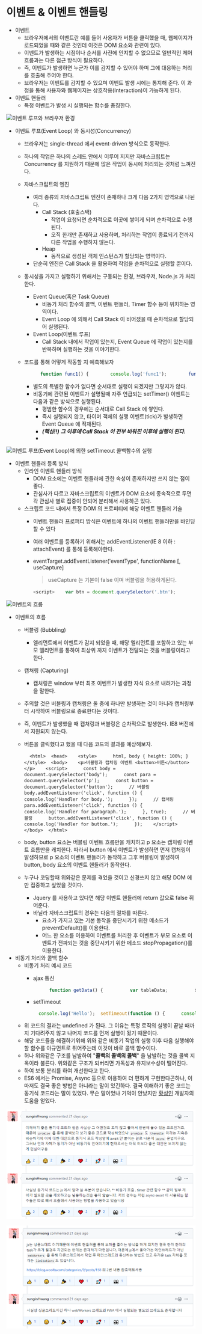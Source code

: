 # 이벤트 & 이벤트 핸들링



* 이벤트
  * 브라우저에서의 이벤트란 예를 들어 사용자가 버튼을 클릭했을 때, 웹페이지가 로드되었을 때와 같은 것인데 이것은 DOM 요소와 관련이 있다.
  * 이벤트가 발생하는 시점이나 순서를 사전에 인지할 수 없으므로 일반적인 제어 흐름과는 다른 접근 방식이 필요하다. 
  * 즉, 이벤트가 발생하면 누군가 이를 감지할 수 있어야 하며 그에 대응하는 처리를 호출해 주어야 한다.
  * 브라우저는 이벤트를 감지할 수 있으며 이벤트 발생 시에는 통지해 준다. 이 과정을 통해 사용자와 웹페이지는 상호작용\(Interaction\)이 가능하게 된다.
* 이벤트 핸들러
  * 특정 이벤트가 발생 시 실행되는 함수를 총칭한다.

![&#xC774;&#xBCA4;&#xD2B8; &#xB8E8;&#xD504;&#xC640; &#xBE0C;&#xB77C;&#xC6B0;&#xC800; &#xD658;&#xACBD;](https://user-images.githubusercontent.com/16012504/65396587-a6a9bd00-dde2-11e9-9c70-74b866241dad.png)

* 이벤트 루프\(Event Loop\) 와 동시성\(Concurrency\)
  * 브라우저는 single-thread 에서 event-driven 방식으로 동작한다.
  * 하나의 작업은 하나의 스레드 안에서 이루어 지지만 자바스크립트는 Concurrency 를 지원하기 때문에 많은 작업이 동시에 처리되는 것처럼 느껴진다.
  * 자바스크립트의 엔진
    * 여러 종류의 자바스크립트 엔진이 존재하나 크게 다음 2가지 영역으로 나뉜다.
      * Call Stack \(호출스택\)
        * 작업이 요청되면 순차적으로 이곳에 쌓이게 되며 순차적으로 수행된다.
        * 오직 한개만 존재하고 사용하며, 처리하는 작업이 종료되기 전까지 다른 작업을 수행하지 않는다.
      * Heap
        * 동적으로 생성된 객체 인스턴스가 할당되는 영역이다.
    * 단순히 엔진은 Call Stack 을 활용하여 작업을 순차적으로 실행할 뿐이다.
  * 동시성을 가지고 실행하기 위해서는 구동되는 환경, 브라우저, Node.js 가 처리한다.
    * Event Queue\(혹은 Task Queue\)
      * 비동기 처리 함수의 콜백, 이벤트 핸들러, Timer 함수 등이 위치하는 영역이다.
      * Event Loop 에 의해서 Call Stack 이 비어졌을 때 순차적으로 할당되어 실행된다.
    * Event Loop\(이벤트 루프\)
      * Call Stack 내에서 작업이 있는지, Event Queue 에 작업이 있는지를 반복하며 실행하는 것을 이야기한다.             
  * 코드를 통해 어떻게 작동할 지 예측해보자

    ```javascript
          function func1() {        console.log('func1');        func2();      }      function func2() {        setTimeout(function () {          console.log('func2');        }, 0);        func3();      }      function func3() {        console.log('func3');      }      func1();
    ```

    * 별도의 특별한 함수가 없다면 순서대로 실행이 되겠지만 그렇지가 않다.
    * 비동기에 관련된 이벤트가 설명될때 자주 언급되는 setTimer\(\) 이벤트는 다음과 같은 방식으로 실행된다.
      * 평범한 함수의 경우에는 순서대로 Call Stack 에 쌓인다.
      * 즉시 실행되지 않고, 타이머 객체의 실행 이벤트\(tick\)가 발생하면 Event Queue 에 적재된다.
      * _**\(핵심!!\) 그 이후에 Call Stack 이 전부 비워진 이후에 실행이 된다.**_
      * 

![&#xC774;&#xBCA4;&#xD2B8; &#xB8E8;&#xD504;\(Event Loop\)&#xC5D0; &#xC758;&#xD55C; setTimeout &#xCF5C;&#xBC31;&#xD568;&#xC218;&#xC758; &#xC2E4;&#xD589;](https://user-images.githubusercontent.com/16012504/65396616-086a2700-dde3-11e9-8ea5-e0674aedffb3.gif)

* 이벤트 핸들러 등록 방식
  * 인라인 이벤트 핸들러 방식 
    * DOM 요소에는 이벤트 핸들러에 관한 속성이 존재하지만 쓰지 않는 점이 좋다.
    * 관심사가 다르고 자바스크립트의 이벤트가 DOM 요소에 종속적으로 두면 각 관심사 별로 집중이 안되어 분리해서 사용하곤 있다.
  * 스크립트 코드 내에서 특정 DOM 의 프로퍼티에 해당 이벤트 핸들러 기술
    * 이벤트 핸들러 프로퍼티 방식은 이벤트에 하나의 이벤트 핸들러만을 바인딩할 수 있다
    * 여러 이벤트를 등록하기 위해서는 addEventListener\(IE 8 이하 : attachEvent\) 를 통해 등록해야한다.
    * eventTarget.addEventListener\('eventType', functionName \[, useCapture\]

      > useCapture 는 기본이 false 이며 버블링을 허용하게된다.



      ```javascript
      <script>    var btn = document.querySelector('.btn');                btn.onclick = function () {      alert('나는 아래 함수로 재선언 되기 때문에 등록이 안되');    };    // 두번째 바인딩된 이벤트 핸들러    btn.onclick = function () {      alert('윗놈의 자리를 내가 차지했다.');    };    btn.addEventListener('click', function () {      alert('아우 먼저');    });                btn.addEventListener('click', function () {      alert('형님 먼저');    });</script> 
      ```



![&#xC774;&#xBCA4;&#xD2B8;&#xC758; &#xD750;&#xB984;](https://user-images.githubusercontent.com/16012504/65396651-6991fa80-dde3-11e9-9b88-2d6f80c60cae.png)

* 이벤트의 흐름
  * 버블링 \(Bubbling\)
    * 엘리먼트에서 이벤트가 감지 되었을 때, 해당 엘리먼트를 포함하고 있는 부모 엘리먼트를 통하여 최상위 까지 이벤트가 전달되는 것을 버블링이라고 한다.
  * 캡쳐링 \(Capturing\)
    * 캡처링은 window 부터 최초 이벤트가 발생한 자식 요소로 내려가는 과정을 말한다.
  * 주의할 것은 버블링과 캡처링은 둘 중에 하나만 발생하는 것이 아니라 캡처링부터 시작하여 버블링으로 종료한다는 것이다. 
  * 즉, 이벤트가 발생했을 때 캡처링과 버블링은 순차적으로 발생한다. IE8 버전에서 지원되지 않는다.
  * 버튼을 클릭했다고 했을 때 다음 코드의 결과를 예상해보자.

    ```markup
      <html>  <head>    <style>      html, body { height: 100%; }    </style>  <body>    <p>버블링과 캡처링 이벤트 <button>버튼</button></p>    <script>      const body = document.querySelector('body');      const para = document.querySelector('p');      const button = document.querySelector('button');      // 버블링      body.addEventListener('click', function () {        console.log('Handler for body.');      });      // 캡처링      para.addEventListener('click', function () {        console.log('Handler for paragraph.');      }, true);      // 버블링      button.addEventListener('click', function () {        console.log('Handler for button.');      });    </script>  </body>  </html>
    ```

  * body, button 요소는 버블링 이벤트 흐름만을 캐치하고 p 요소는 캡처링 이벤트 흐름만을 캐치한다. 따라서 button 에서 이벤트가 발생하면 먼저 캡처링이 발생하므로 p 요소의 이벤트 핸들러가 동작하고 그후 버블링이 발생하여 button, body 요소의 이벤트 핸들러가 동작한다.
  * 누구나 코딩할때 위와같은 문제를 겪었을 것이고 신경쓰지 않고 해당 DOM 에만 집중하고 싶었을 것이다.
    * Jquery 를 사용하고 있다면 해당 이벤트 핸들러에 return 값으로 false  쥐어준다.
    * 바닐라 자바스크립트의 경우는 다음의 절차를 따른다.
      * 요소가 가지고 있는 기본 동작을 중단시키기 위한 메소드가 preventDefault\(\)를 이용한다.
      * 어느 한 요소를 이용하여 이벤트를 처리한 후 이벤트가 부모 요소로 이벤트가 전파되는 것을 중단시키기 위한 메소드 stopPropagation\(\)를 이용한다.
* 비동기 처리와 콜백 함수
  * 비동기 처리 예시 코드
    * ajax 통신

      ```javascript
            function getData() {          var tableData;          $.get('https://domain.com/products/1', function (response) {              tableData = response;          });          return tableData;      }                  console.log(getData());
      ```

    * setTimeout

      ```javascript
        console.log('Hello');  setTimeout(function () {      console.log('Bye');  }, 3000);  console.log('Hello Again');
      ```
  * 위 코드의 결과는 undefined 가 된다. 그 이유는 특정 로직의 실행이 끝날 때까지 기다려주지 않고 나머지 코드를 먼저 실행이 됬기 때문이다.
  * 해당 코드들을 해결하기위해 위와 같은 비동기 작업의 실행 이후 다음 실행해야 할 함수를 아규먼트로 쥐어주는데 이것이 바로 콜백 함수이다.
  * 허나 위와같은 구조를 남발하여 "**콜백의 콜백의 콜백**" 을 남발하는 것을 콜백 지옥이라 불른다. 위와같은 구조가 되버리면 가독성과 유지보수성이 떨어진다.
  * 하여 보통 분리를 하여 개선한다고 한다.
  * ES6 에서는 Promise, Async 등으로 이용하여 더 편하게 구현한다곤하나, 이 마저도 결국 좋은 방법은 아니라는 말이 있긴하다. 결국 이해하기 좋은 코드는 동기식 코드라는 말이 있었다. 무슨 말이었나 기억이 안났지만 [황성인](https://github.com/sunginHwang) 개발자의 도움을 얻었다.

![](../../.gitbook/assets/image%20%2823%29.png)

![](../../.gitbook/assets/image%20%289%29.png)

